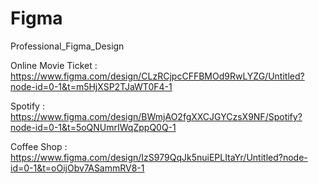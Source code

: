 # Figma
Professional_Figma_Design

Online Movie Ticket  :
https://www.figma.com/design/CLzRCjpcCFFBMOd9RwLYZG/Untitled?node-id=0-1&t=m5HjXSP2TJaWT0F4-1

Spotify  :
https://www.figma.com/design/BWmjAO2fgXXCJGYCzsX9NF/Spotify?node-id=0-1&t=5oQNUmrIWqZppQ0Q-1

Coffee Shop :
https://www.figma.com/design/IzS979QqJk5nuiEPLItaYr/Untitled?node-id=0-1&t=oOijObv7ASammRV8-1
